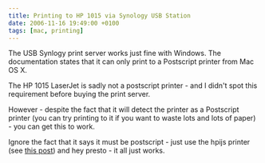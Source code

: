 ```yaml
---
title: Printing to HP 1015 via Synology USB Station
date: 2006-11-16 19:49:00 +0100
tags: [mac, printing]
---
```


The USB Synlogy print server works just fine with Windows. The documentation states that it can only print to a Postscript printer from Mac OS X.

The HP 1015 LaserJet is sadly not a postscript printer - and I didn't spot this requirement before buying the print server.

However - despite the fact that it will detect the printer as a Postscript printer (you can try printing to it if you want to waste lots and lots of paper) - you can get this to work.

Ignore the fact that it says it must be postscript - just use the hpijs printer (see [this post](/2006/11/16/hp-1015-from-os-x-10-4-8/)) and hey presto - it all just works.
